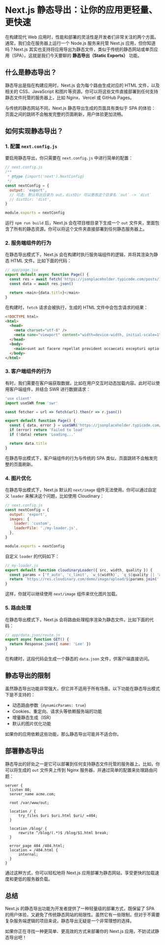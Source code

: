# Next.js 静态导出：让你的应用更轻量、更快速

在构建现代 Web 应用时，性能和部署的灵活性是开发者们非常关注的两个方面。通常，我们会在服务器上运行一个 Node.js 服务来托管 Next.js 应用，但你知道吗？Next.js 其实也支持将应用导出为静态文件，类似于传统的静态网站或单页应用（SPA）。这就是我们今天要聊的 **静态导出（Static Exports）** 功能。

## 什么是静态导出？

静态导出是指在构建应用时，Next.js 会为每个路由生成对应的 HTML 文件，以及相关的 CSS、JavaScript 和图片等资源。你可以将这些文件直接部署到任何支持静态文件托管的服务器上，比如 Nginx、Vercel 或 GitHub Pages。

与传统的静态网站不同，Next.js 静态导出生成的页面具有类似于 SPA 的体验：页面之间的跳转不会触发完整的页面刷新，用户体验更加流畅。

## 如何实现静态导出？

### 1. 配置 `next.config.js`

要启用静态导出，你只需要在 `next.config.js` 中进行简单的配置：

```javascript
// next.config.js
/**
 * @type {import('next').NextConfig}
 */
const nextConfig = {
  output: 'export',
  // 可选: 默认导出目录为 out，distDir 可以更改这个目录名 `out` -> `dist`
  // distDir: 'dist',
}

module.exports = nextConfig
```

运行 `npm run build` 后，Next.js 会在项目根目录下生成一个 `out` 文件夹，里面包含了所有的静态资源。你可以将这个文件夹直接部署到任何静态服务器上。

### 2. 服务端组件的行为

在静态导出模式下，Next.js 会在构建时执行服务端组件的逻辑，并将其渲染为静态 HTML 文件。比如下面的代码：

```javascript
// app/page.jsx
export default async function Page() {
  const res = await fetch('https://jsonplaceholder.typicode.com/posts/1')
  const data = await res.json()

  return <main>{data.title}</main>
}
```

在构建时，`fetch` 请求会被执行，生成的 HTML 文件中会包含请求的结果：

```html
<!DOCTYPE html>
<html>
  <head>
    <meta charset="utf-8" />
    <meta name="viewport" content="width=device-width, initial-scale=1" />
  </head>
  <body>
    <main>sunt aut facere repellat provident occaecati excepturi optio reprehenderit</main>
  </body>
</html>
```

### 3. 客户端组件的行为

有时，我们需要在客户端获取数据，比如在用户交互时动态加载内容。此时可以使用客户端组件，并结合 SWR 进行数据请求：

```javascript
'use client'
import useSWR from 'swr'

const fetcher = url => fetch(url).then(r => r.json())

export default function Page() {
  const { data, error } = useSWR('https://jsonplaceholder.typicode.com/posts/1', fetcher)
  if (error) return 'Failed to load'
  if (!data) return 'Loading...'

  return data.title
}
```

在静态导出模式下，客户端组件的行为与传统的 SPA 类似，页面跳转不会触发完整的页面刷新。

### 4. 图片优化

在静态导出模式下，Next.js 默认的 `next/image` 组件无法使用。你可以通过自定义 `loader` 来解决这个问题，比如使用 Cloudinary：

```javascript
// next.config.js
const nextConfig = {
  output: 'export',
  images: {
    loader: 'custom',
    loaderFile: './my-loader.js',
  },
}

module.exports = nextConfig
```

自定义 `loader` 的代码如下：

```javascript
// my-loader.js
export default function cloudinaryLoader({ src, width, quality }) {
  const params = ['f_auto', 'c_limit', `w_${width}`, `q_${quality || 'auto'}`]
  return `https://res.cloudinary.com/demo/image/upload/${params.join(',')}${src}`
}
```

这样，你就可以继续使用 `next/image` 组件来优化图片加载。

### 5. 路由处理

在静态导出模式下，Next.js 会将路由处理程序渲染为静态文件。比如下面的代码：

```javascript
// app/data.json/route.js
export async function GET() {
  return Response.json({ name: 'Lee' })
}
```

在构建时，这段代码会生成一个静态的 `data.json` 文件，供客户端直接访问。

## 静态导出的限制

虽然静态导出功能非常强大，但它并不适用于所有场景。以下功能在静态导出模式下是不支持的：

- 动态路由参数（`dynamicParams: true`）
- Cookies、重定向、请求头等依赖服务端的功能
- 增量静态生成（ISR）
- 默认的图片优化功能

如果你的应用依赖这些功能，那么静态导出可能并不适合你。

## 部署静态导出

静态导出的好处之一是它可以部署到任何支持静态文件托管的服务器上。比如，你可以将生成的 `out` 文件夹上传到 Nginx 服务器，并通过简单的配置来处理路由问题：

```nginx
server {
  listen 80;
  server_name acme.com;

  root /var/www/out;

  location / {
      try_files $uri $uri.html $uri/ =404;
  }

  location /blog/ {
      rewrite ^/blog/(.*)$ /blog/$1.html break;
  }

  error_page 404 /404.html;
  location = /404.html {
      internal;
  }
}
```

通过这种方式，你可以轻松地将 Next.js 应用部署为静态网站，享受更快的加载速度和更低的服务器负载。

## 总结

Next.js 的静态导出功能为开发者提供了一种轻量级的部署方式，既保留了 SPA 的用户体验，又避免了传统静态网站的局限性。虽然它有一些限制，但对于不需要复杂服务端逻辑的项目来说，静态导出无疑是一个非常理想的选择。

如果你正在寻找一种更简单、更高效的方式来部署你的 Next.js 应用，不妨试试静态导出吧！
